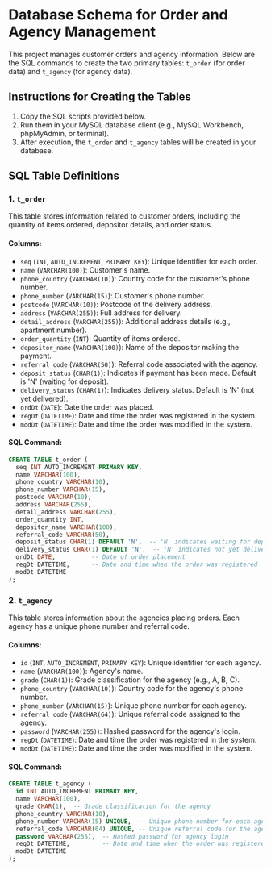 # Database Schema for Order and Agency Management

This project manages customer orders and agency information. Below are the SQL commands to create the two primary tables: `t_order` (for order data) and `t_agency` (for agency data).

## Instructions for Creating the Tables

1. Copy the SQL scripts provided below.
2. Run them in your MySQL database client (e.g., MySQL Workbench, phpMyAdmin, or terminal).
3. After execution, the `t_order` and `t_agency` tables will be created in your database.

## SQL Table Definitions

### 1. `t_order`

This table stores information related to customer orders, including the quantity of items ordered, depositor details, and order status.

#### Columns:
- `seq` (`INT`, `AUTO_INCREMENT`, `PRIMARY KEY`): Unique identifier for each order.
- `name` (`VARCHAR(100)`): Customer's name.
- `phone_country` (`VARCHAR(10)`): Country code for the customer's phone number.
- `phone_number` (`VARCHAR(15)`): Customer's phone number.
- `postcode` (`VARCHAR(10)`): Postcode of the delivery address.
- `address` (`VARCHAR(255)`): Full address for delivery.
- `detail_address` (`VARCHAR(255)`): Additional address details (e.g., apartment number).
- `order_quantity` (`INT`): Quantity of items ordered.
- `depositor_name` (`VARCHAR(100)`): Name of the depositor making the payment.
- `referral_code` (`VARCHAR(50)`): Referral code associated with the agency.
- `deposit_status` (`CHAR(1)`): Indicates if payment has been made. Default is 'N' (waiting for deposit).
- `delivery_status` (`CHAR(1)`): Indicates delivery status. Default is 'N' (not yet delivered).
- `ordDt` (`DATE`): Date the order was placed.
- `regDt` (`DATETIME`): Date and time the order was registered in the system.
- `modDt` (`DATETIME`): Date and time the order was modified in the system.

#### SQL Command:

```sql
CREATE TABLE t_order (
  seq INT AUTO_INCREMENT PRIMARY KEY,
  name VARCHAR(100),
  phone_country VARCHAR(10),
  phone_number VARCHAR(15),
  postcode VARCHAR(10),
  address VARCHAR(255),
  detail_address VARCHAR(255),
  order_quantity INT,
  depositor_name VARCHAR(100),
  referral_code VARCHAR(50),
  deposit_status CHAR(1) DEFAULT 'N',  -- 'N' indicates waiting for deposit
  delivery_status CHAR(1) DEFAULT 'N',  -- 'N' indicates not yet delivered
  ordDt DATE,          -- Date of order placement
  regDt DATETIME,      -- Date and time when the order was registered
  modDt DATETIME
);
```


### 2. `t_agency`

This table stores information about the agencies placing orders. Each agency has a unique phone number and referral code.

#### Columns:
- `id` (`INT`, `AUTO_INCREMENT`, `PRIMARY KEY`): Unique identifier for each agency.
- `name` (`VARCHAR(100)`): Agency's name.
- `grade` (`CHAR(1)`): Grade classification for the agency (e.g., A, B, C).
- `phone_country` (`VARCHAR(10)`): Country code for the agency's phone number.
- `phone_number` (`VARCHAR(15)`): Unique phone number for each agency.
- `referral_code` (`VARCHAR(64)`): Unique referral code assigned to the agency.
- `password` (`VARCHAR(255)`): Hashed password for the agency's login.
- `regDt` (`DATETIME`): Date and time the order was registered in the system.
- `modDt` (`DATETIME`): Date and time the order was modified in the system.

#### SQL Command:

```sql
CREATE TABLE t_agency (
  id INT AUTO_INCREMENT PRIMARY KEY,
  name VARCHAR(100),
  grade CHAR(1),  -- Grade classification for the agency
  phone_country VARCHAR(10),
  phone_number VARCHAR(15) UNIQUE,  -- Unique phone number for each agency
  referral_code VARCHAR(64) UNIQUE, -- Unique referral code for the agency
  password VARCHAR(255),  -- Hashed password for agency login
  regDt DATETIME,         -- Date and time when the order was registered
  modDt DATETIME
);
```